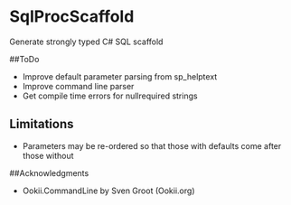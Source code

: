 # SqlProcScaffold
Generate strongly typed C# SQL scaffold

##ToDo
* Improve default parameter parsing from sp_helptext
* Improve command line parser
* Get compile time errors for nullrequired strings

## Limitations
* Parameters may be re-ordered so that those with defaults come after those without

##Acknowledgments
* Ookii.CommandLine by Sven Groot (Ookii.org)